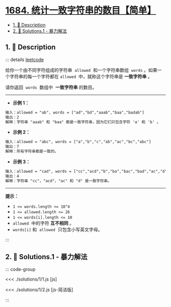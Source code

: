 # [1684. 统计一致字符串的数目【简单】](https://github.com/Tdahuyou/TNotes.leetcode/tree/main/notes/1684.%20%E7%BB%9F%E8%AE%A1%E4%B8%80%E8%87%B4%E5%AD%97%E7%AC%A6%E4%B8%B2%E7%9A%84%E6%95%B0%E7%9B%AE%E3%80%90%E7%AE%80%E5%8D%95%E3%80%91)

<!-- region:toc -->

- [1. 📝 Description](#1--description)
- [2. 🎯 Solutions.1 - 暴力解法](#2--solutions1---暴力解法)

<!-- endregion:toc -->

## 1. 📝 Description

::: details [leetcode](https://leetcode.cn/problems/count-the-number-of-consistent-strings/)

给你一个由不同字符组成的字符串  `allowed`  和一个字符串数组  `words` 。如果一个字符串的每一个字符都在 `allowed`  中，就称这个字符串是 **一致字符串** 。

请你返回  `words`  数组中  **一致字符串** 的数目。

---

- **示例 1：**

```txt
输入：allowed = "ab", words = ["ad","bd","aaab","baa","badab"]
输出：2
解释：字符串 "aaab" 和 "baa" 都是一致字符串，因为它们只包含字符 'a' 和 'b' 。
```

- **示例 2：**

```txt
输入：allowed = "abc", words = ["a","b","c","ab","ac","bc","abc"]
输出：7
解释：所有字符串都是一致的。
```

- **示例 3：**

```txt
输入：allowed = "cad", words = ["cc","acd","b","ba","bac","bad","ac","d"]
输出：4
解释：字符串 "cc"，"acd"，"ac" 和 "d" 是一致字符串。
```

---

**提示：**

- `1 <= words.length <= 10^4`
- `1 <= allowed.length <= 26`
- `1 <= words[i].length <= 10`
- `allowed`  中的字符 **互不相同** 。
- `words[i]` 和  `allowed`  只包含小写英文字母。

:::

## 2. 🎯 Solutions.1 - 暴力解法

::: code-group

<<< ./solutions/1/1.js [js]

<<< ./solutions/1/2.js [js-简洁版]

:::
